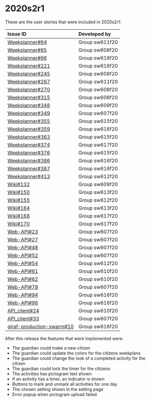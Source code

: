 # 2020s2r1

These are the user stories that were included in 2020s2r1:

| Issue ID | Developed by |
| :--- | :--- |
|[Weekplanner#64](https://github.com/aau-giraf/weekplanner/issues/64)                           |Group sw611f20|
|[Weekplanner#65](https://github.com/aau-giraf/weekplanner/issues/65)                           |Group sw608f20|
|[Weekplanner#66](https://github.com/aau-giraf/weekplanner/issues/66)                           |Group sw616f20|
|[Weekplanner#221](https://github.com/aau-giraf/weekplanner/issues/221)                         |Group sw616f20|
|[Weekplanner#245](https://github.com/aau-giraf/weekplanner/issues/245)                         |Group sw608f20|
|[Weekplanner#267](https://github.com/aau-giraf/weekplanner/issues/267)                         |Group sw611f20|
|[Weekplanner#270](https://github.com/aau-giraf/weekplanner/issues/270)                         |Group sw608f20|
|[Weekplanner#315](https://github.com/aau-giraf/weekplanner/issues/315)                         |Group sw608f20|
|[Weekplanner#348](https://github.com/aau-giraf/weekplanner/issues/348)                         |Group sw609f20|
|[Weekplanner#349](https://github.com/aau-giraf/weekplanner/issues/349)                         |Group sw607f20|
|[Weekplanner#355](https://github.com/aau-giraf/weekplanner/issues/355)                         |Group sw615f20|
|[Weekplanner#359](https://github.com/aau-giraf/weekplanner/issues/359)                         |Group sw616f20|
|[Weekplanner#363](https://github.com/aau-giraf/weekplanner/issues/363)                         |Group sw615f20|
|[Weekplanner#374](https://github.com/aau-giraf/weekplanner/issues/374)                         |Group sw617f20|
|[Weekplanner#376](https://github.com/aau-giraf/weekplanner/issues/376)                         |Group sw615f20|
|[Weekplanner#386](https://github.com/aau-giraf/weekplanner/issues/386)                         |Group sw616f20|
|[Weekplanner#387](https://github.com/aau-giraf/weekplanner/issues/387)                         |Group sw616f20|
|[Weekplanner#413](https://github.com/aau-giraf/weekplanner/issues/413)                         |Group sw612f20|
|[Wiki#132](https://github.com/aau-giraf/wiki/issues/132)                                       |Group sw609f20|
|[Wiki#150](https://github.com/aau-giraf/wiki/issues/150)                                       |Group sw613f20|
|[Wiki#155](https://github.com/aau-giraf/wiki/issues/155)                                       |Group sw612f20|
|[Wiki#164](https://github.com/aau-giraf/wiki/issues/164)                                       |Group sw613f20|
|[Wiki#168](https://github.com/aau-giraf/wiki/issues/168)                                       |Group sw617f20|
|[Wiki#170](https://github.com/aau-giraf/wiki/issues/170)                                       |Group sw617f20|
|[Web-API#23](https://github.com/aau-giraf/web-api/issues/23)                                   |Group sw607f20|
|[Web-API#27](https://github.com/aau-giraf/web-api/issues/27)                                   |Group sw607f20|
|[Web-API#48](https://github.com/aau-giraf/web-api/issues/48)                                   |Group sw607f20|
|[Web-API#52](https://github.com/aau-giraf/web-api/issues/52)                                   |Group sw607f20|
|[Web-API#54](https://github.com/aau-giraf/web-api/issues/54)                                   |Group sw612f20|
|[Web-API#61](https://github.com/aau-giraf/web-api/issues/61)                                   |Group sw610f20|
|[Web-API#62](https://github.com/aau-giraf/web-api/issues/62)                                   |Group sw610f20|
|[Web-API#78](https://github.com/aau-giraf/web-api/issues/78)                                   |Group sw607f20|
|[Web-API#94](https://github.com/aau-giraf/web-api/issues/94)                                   |Group sw616f20|
|[Web-API#96](https://github.com/aau-giraf/web-api/issues/96)                                   |Group sw616f20|
|[API_client#24](https://github.com/aau-giraf/api_client/issues/24)                             |Group sw610f20|
|[API_client#33](https://github.com/aau-giraf/api_client/issues/33)                             |Group sw607f20|
|[giraf-production-swarm#10](https://github.com/aau-giraf/giraf-production-swarm/issues/10)     |Group sw616f20|

After this release the features that were implemented were:

- The guardian could make a new citizen
- The guardian could update the colors for the citizens weekplans
- The guardian could change the look of a completed activity for the citizen
- The guardian could lock the timer for the citizens
- The activities has pictogram text shown
- If an activity has a timer, an indicator is shown
- Buttons to mark and unmark all activities for one day
- The chosen setting shown in the setting page
- Error popup when pictogram upload failed